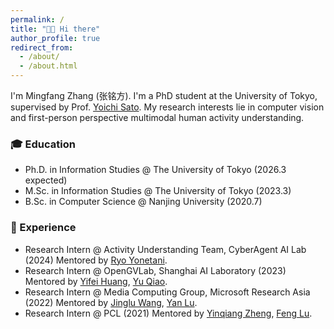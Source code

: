 ```yaml
---
permalink: /
title: "👋🏻 Hi there"
author_profile: true
redirect_from: 
  - /about/
  - /about.html
---
```


I'm Mingfang Zhang (张铭方). I'm a PhD student at the University of Tokyo, supervised by Prof. [Yoichi Sato](https://sites.google.com/ut-vision.org/ysato/). My research interests lie in computer vision and first-person perspective multimodal human activity understanding.

### 🎓 Education
* Ph.D. in Information Studies @ The University of Tokyo (2026.3 expected)
* M.Sc. in Information Studies @ The University of Tokyo (2023.3)
* B.Sc. in Computer Science @ Nanjing University (2020.7)

### 💼 Experience
* Research Intern @ Activity Understanding Team, CyberAgent AI Lab (2024) Mentored by [Ryo Yonetani](https://yonetaniryo.github.io).
* Research Intern @ OpenGVLab, Shanghai AI Laboratory (2023) Mentored by [Yifei Huang](https://hyf015.github.io), [Yu Qiao](https://mmlab.siat.ac.cn/yuqiao).
* Research Intern @ Media Computing Group, Microsoft Research Asia (2022) Mentored by [Jinglu Wang](https://www.microsoft.com/en-us/research/people/jinglwa/), [Yan Lu](https://www.microsoft.com/en-us/research/people/yanlu/).
* Research Intern @ PCL (2021) Mentored by [Yinqiang Zheng](https://scholar.google.com/citations?user=JD-5DKcAAAAJ&hl=en), [Feng Lu](https://scholar.google.com/citations?user=9ggbm0QAAAAJ&hl=en).

